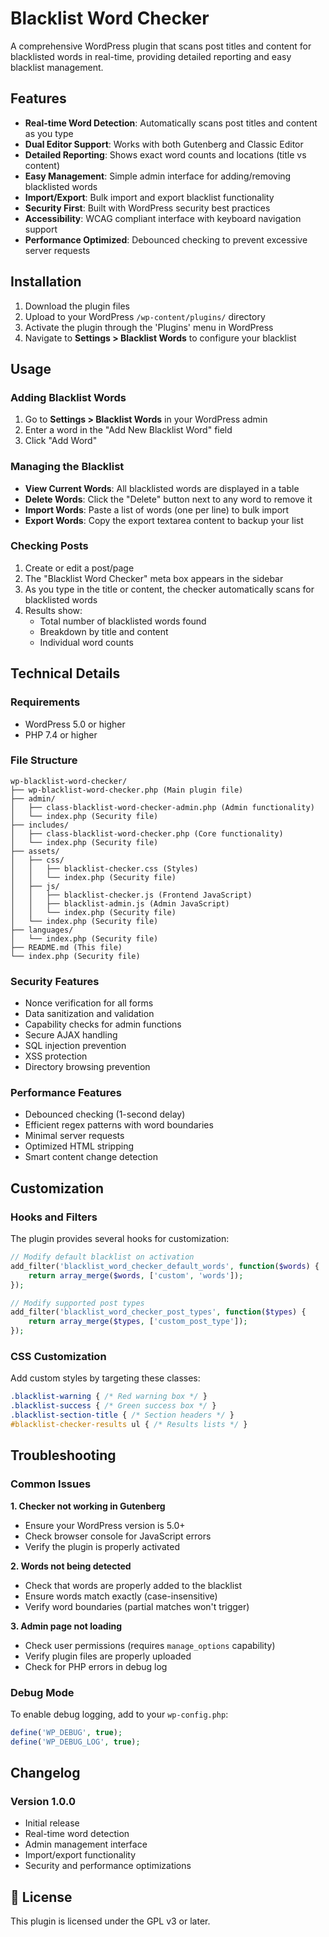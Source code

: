 # Blacklist Word Checker

A comprehensive WordPress plugin that scans post titles and content for blacklisted words in real-time, providing detailed reporting and easy blacklist management.

## Features

- **Real-time Word Detection**: Automatically scans post titles and content as you type
- **Dual Editor Support**: Works with both Gutenberg and Classic Editor
- **Detailed Reporting**: Shows exact word counts and locations (title vs content)
- **Easy Management**: Simple admin interface for adding/removing blacklisted words
- **Import/Export**: Bulk import and export blacklist functionality
- **Security First**: Built with WordPress security best practices
- **Accessibility**: WCAG compliant interface with keyboard navigation support
- **Performance Optimized**: Debounced checking to prevent excessive server requests

## Installation

1. Download the plugin files
2. Upload to your WordPress `/wp-content/plugins/` directory
3. Activate the plugin through the 'Plugins' menu in WordPress
4. Navigate to **Settings > Blacklist Words** to configure your blacklist

## Usage

### Adding Blacklist Words

1. Go to **Settings > Blacklist Words** in your WordPress admin
2. Enter a word in the "Add New Blacklist Word" field
3. Click "Add Word"

### Managing the Blacklist

- **View Current Words**: All blacklisted words are displayed in a table
- **Delete Words**: Click the "Delete" button next to any word to remove it
- **Import Words**: Paste a list of words (one per line) to bulk import
- **Export Words**: Copy the export textarea content to backup your list

### Checking Posts

1. Create or edit a post/page
2. The "Blacklist Word Checker" meta box appears in the sidebar
3. As you type in the title or content, the checker automatically scans for blacklisted words
4. Results show:
   - Total number of blacklisted words found
   - Breakdown by title and content
   - Individual word counts

## Technical Details

### Requirements

- WordPress 5.0 or higher
- PHP 7.4 or higher

### File Structure

```
wp-blacklist-word-checker/
├── wp-blacklist-word-checker.php (Main plugin file)
├── admin/
│   ├── class-blacklist-word-checker-admin.php (Admin functionality)
│   └── index.php (Security file)
├── includes/
│   ├── class-blacklist-word-checker.php (Core functionality)
│   └── index.php (Security file)
├── assets/
│   ├── css/
│   │   ├── blacklist-checker.css (Styles)
│   │   └── index.php (Security file)
│   ├── js/
│   │   ├── blacklist-checker.js (Frontend JavaScript)
│   │   ├── blacklist-admin.js (Admin JavaScript)
│   │   └── index.php (Security file)
│   └── index.php (Security file)
├── languages/
│   └── index.php (Security file)
├── README.md (This file)
└── index.php (Security file)
```

### Security Features

- Nonce verification for all forms
- Data sanitization and validation
- Capability checks for admin functions
- Secure AJAX handling
- SQL injection prevention
- XSS protection
- Directory browsing prevention

### Performance Features

- Debounced checking (1-second delay)
- Efficient regex patterns with word boundaries
- Minimal server requests
- Optimized HTML stripping
- Smart content change detection

## Customization

### Hooks and Filters

The plugin provides several hooks for customization:

```php
// Modify default blacklist on activation
add_filter('blacklist_word_checker_default_words', function($words) {
    return array_merge($words, ['custom', 'words']);
});

// Modify supported post types
add_filter('blacklist_word_checker_post_types', function($types) {
    return array_merge($types, ['custom_post_type']);
});
```

### CSS Customization

Add custom styles by targeting these classes:

```css
.blacklist-warning { /* Red warning box */ }
.blacklist-success { /* Green success box */ }
.blacklist-section-title { /* Section headers */ }
#blacklist-checker-results ul { /* Results lists */ }
```

## Troubleshooting

### Common Issues

**1. Checker not working in Gutenberg**
- Ensure your WordPress version is 5.0+
- Check browser console for JavaScript errors
- Verify the plugin is properly activated

**2. Words not being detected**
- Check that words are properly added to the blacklist
- Ensure words match exactly (case-insensitive)
- Verify word boundaries (partial matches won't trigger)

**3. Admin page not loading**
- Check user permissions (requires `manage_options` capability)
- Verify plugin files are properly uploaded
- Check for PHP errors in debug log

### Debug Mode

To enable debug logging, add to your `wp-config.php`:

```php
define('WP_DEBUG', true);
define('WP_DEBUG_LOG', true);
```

## Changelog

### Version 1.0.0
- Initial release
- Real-time word detection
- Admin management interface
- Import/export functionality
- Security and performance optimizations

## 📝 License

This plugin is licensed under the GPL v3 or later.
